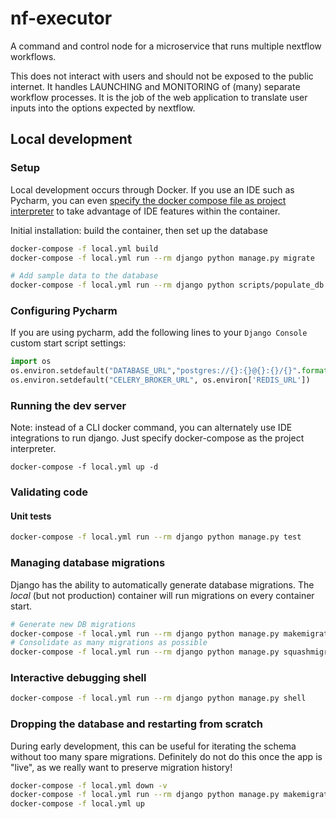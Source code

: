 # nf-executor
A command and control node for a microservice that runs multiple nextflow workflows.

This does not interact with users and should not be exposed to the public internet. It handles LAUNCHING and MONITORING of (many) separate workflow processes. It is the job of the web application to translate user inputs into the options expected by nextflow.

## Local development
### Setup
Local development occurs through Docker. If you use an IDE such as Pycharm, you can even [specify the docker compose file as project interpreter]() to take advantage of IDE features within the container.

Initial installation: build the container, then set up the database
```bash
docker-compose -f local.yml build
docker-compose -f local.yml run --rm django python manage.py migrate

# Add sample data to the database
docker-compose -f local.yml run --rm django python scripts/populate_db.py
```

### Configuring Pycharm
If you are using pycharm, add the following  lines to your `Django Console` custom start script settings:

```python
import os
os.environ.setdefault("DATABASE_URL","postgres://{}:{}@{}:{}/{}".format(os.environ['POSTGRES_USER'], os.environ['POSTGRES_PASSWORD'], os.environ['POSTGRES_HOST'], os.environ['POSTGRES_PORT'], os.environ['POSTGRES_DB']))
os.environ.setdefault("CELERY_BROKER_URL", os.environ['REDIS_URL'])
```


### Running the dev server

Note: instead of a CLI docker command, you can alternately use IDE integrations to run django. Just specify docker-compose as the project interpreter.

`docker-compose -f local.yml up -d`

### Validating code

#### Unit tests
```bash
docker-compose -f local.yml run --rm django python manage.py test
```

### Managing database migrations
Django has the ability to automatically generate database migrations. The *local* (but not production) container will run migrations on every container start.

```bash
# Generate new DB migrations
docker-compose -f local.yml run --rm django python manage.py makemigrations
# Consolidate as many migrations as possible
docker-compose -f local.yml run --rm django python manage.py squashmigrations
```


### Interactive debugging shell
```bash
docker-compose -f local.yml run --rm django python manage.py shell
```

### Dropping the database and restarting from scratch
During early development, this can be useful for iterating the schema without too many spare migrations. Definitely do not do this once the app is "live", as we really want to preserve migration history!
```bash
docker-compose -f local.yml down -v
docker-compose -f local.yml run --rm django python manage.py makemigrations
docker-compose -f local.yml up
```
